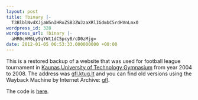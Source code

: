 ```yaml
---
layout: post
title: !binary |-
  T3BlblNvdXJjaW5nIHRoZSB3ZWJzaXRlIGdmbC5rdHVnLmx0
wordpress_id: 328
wordpress_url: !binary |-
  aHR0cHM6Ly9qYWt1dC5pcy8/cD0zMjg=
date: 2012-01-05 06:53:33.000000000 +00:00
---
```

This is a restored backup of a website that was used for football league tournament in [Kaunas University of Technology Gymnasium](http://ktug.lt/) from year 2004 to 2008.
The address was [gfl.ktug.lt](http://gfl.ktug.lt/) and you can find old versions using the Wayback Machine by Internet Archive: [gfl](http://wayback.archive.org/web/*/http://gfl.ktug.lt).

The code is [here](https://jakut.is/git/GFL/about/).
